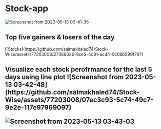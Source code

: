 # Stock-app

![Screenshot from 2023-05-13 03-41-35](https://github.com/salmakhaled74/Stock-Wise/assets/77203008/bb55f2f1-4b67-44e8-99ef-e909d10ff0f6)

<h2> Top five gainers & losers of the day</h2>
![Stocks](https://github.com/salmakhaled74/Stock-Wise/assets/77203008/273890ab-8ce5-4c81-acd4-9c66b599f747)

<h2> Visualize each stock perofrmance for the last 5 days using line plot
![Screenshot from 2023-05-13 03-42-48](https://github.com/salmakhaled74/Stock-Wise/assets/77203008/07ec3c93-5c74-49c7-9e2e-117e97969097)

![Screenshot from 2023-05-13 03-43-03](https://github.com/salmakhaled74/Stock-Wise/assets/77203008/6cb81870-10e0-44c6-af56-ab127644de6c)




